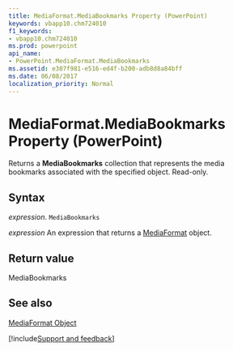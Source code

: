 ```yaml
---
title: MediaFormat.MediaBookmarks Property (PowerPoint)
keywords: vbapp10.chm724010
f1_keywords:
- vbapp10.chm724010
ms.prod: powerpoint
api_name:
- PowerPoint.MediaFormat.MediaBookmarks
ms.assetid: e307f981-e516-ed4f-b200-adb8d8a84bff
ms.date: 06/08/2017
localization_priority: Normal
---
```



# MediaFormat.MediaBookmarks Property (PowerPoint)

Returns a  **MediaBookmarks** collection that represents the media bookmarks associated with the specified object. Read-only.


## Syntax

 _expression_. `MediaBookmarks`

 _expression_ An expression that returns a [MediaFormat](./PowerPoint.MediaFormat.md) object.


## Return value

MediaBookmarks


## See also


[MediaFormat Object](PowerPoint.MediaFormat.md)

[!include[Support and feedback](~/includes/feedback-boilerplate.md)]